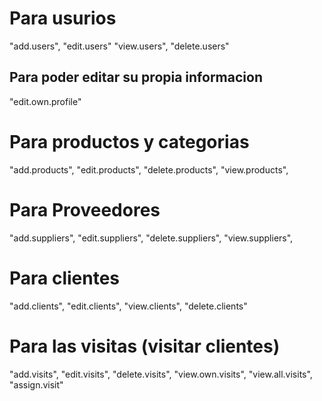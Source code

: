 # Para usurios 
"add.users",
"edit.users"
"view.users",
"delete.users"
## Para poder editar su propia informacion
"edit.own.profile" 

# Para productos y categorias
"add.products",
"edit.products",
"delete.products",
"view.products",

# Para Proveedores 

"add.suppliers",
"edit.suppliers",
"delete.suppliers",
"view.suppliers",

# Para clientes 

"add.clients",
"edit.clients",
"view.clients",
"delete.clients"

# Para las visitas (visitar clientes)

"add.visits",
"edit.visits",
"delete.visits",
"view.own.visits",
"view.all.visits",
"assign.visit"

